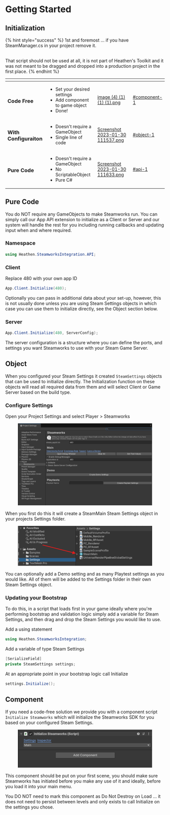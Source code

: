 # Getting Started

## Initialization

{% hint style="success" %}
1st and foremost ... if you have SteamManager.cs in your project remove it.

\
That script should not be used at all, it is not part of Heathen's Toolkit and it was not meant to be dragged and dropped into a production project in the first place.
{% endhint %}

<table data-view="cards"><thead><tr><th></th><th></th><th data-hidden data-card-cover data-type="files"></th><th data-hidden data-card-target data-type="content-ref"></th></tr></thead><tbody><tr><td><h3>Code Free</h3></td><td><ul><li>Set your desired settings</li><li>Add component to game object </li><li>Done!</li></ul></td><td><a href="../../.gitbook/assets/image (4) (1) (1) (1).png">image (4) (1) (1) (1).png</a></td><td><a href="getting-started.md#component-1">#component-1</a></td></tr><tr><td><h3>With Configuraiton</h3></td><td><ul><li>Doesn't require a GameObject</li><li>Single line of code</li></ul></td><td><a href="../../.gitbook/assets/Screenshot 2023-01-30 111537.png">Screenshot 2023-01-30 111537.png</a></td><td><a href="getting-started.md#object-1">#object-1</a></td></tr><tr><td><h3>Pure Code</h3></td><td><ul><li>Doesn't require a GameObject</li><li>No ScriptableObject</li><li>Pure C#</li></ul></td><td><a href="../../.gitbook/assets/Screenshot 2023-01-30 111633.png">Screenshot 2023-01-30 111633.png</a></td><td><a href="getting-started.md#api-1">#api-1</a></td></tr></tbody></table>

## Pure Code

You do NOT require any GameObjects to make Steamworks run. You can simply call our App API extension to initialize as a Client or Server and our system will handle the rest for you including running callbacks and updating input when and where required.

### Namespace

```csharp
using Heathen.SteamworksIntegration.API;
```

### Client

Replace 480 with your own app ID

```csharp
App.Client.Initialize(480);
```

Optionally you can pass in additional data about your set-up, however, this is not usually done unless you are using Steam Settings objects in which case you can use them to initialize directly, see the Object section below.

### Server

```csharp
App.Client.Initialize(480, ServerConfig);
```

The server configuration is a structure where you can define the ports, and settings you want Steamworks to use with your Steam Game Server.

## Object

When you configured your Steam Settings it created `SteamSettings` objects that can be used to initialize directly. The Initialization function on these objects will read all required data from them and will select Client or Game Server based on the build type.

### Configure Settings

Open your Project Settings and select Player > Steamworks

<figure><img src="../../.gitbook/assets/image (5) (1) (1).png" alt=""><figcaption></figcaption></figure>

When you first do this it will create a SteamMain Steam Settings object in your projects Settings folder.

<figure><img src="../../.gitbook/assets/image (6) (1) (1).png" alt=""><figcaption></figcaption></figure>

You can optionally add a Demo setting and as many Playtest settings as you would like. All of them will be added to the Settings folder in their own Steam Settings object.

### Updating your Bootstrap

To do this, in a script that loads first in your game ideally where you're performing bootstrap and validation logic simply add a variable for Steam Settings, and then drag and drop the Steam Settings you would like to use.

Add a using statement

```csharp
using Heathen.SteamworksIntegration;
```

Add a variable of type Steam Settings

```csharp
[SerializeField]
private SteamSettings settings;
```

At an appropriate point in your bootstrap logic call Initialize

```csharp
settings.Initialize();
```

## Component

If you need a code-free solution we provide you with a component script `Initialize Steamworks` which will initialize the Steamworks SDK for you based on your configured Steam Settings.



<figure><img src="../../.gitbook/assets/image (3) (1) (1) (1) (1).png" alt=""><figcaption></figcaption></figure>

This component should be put on your first scene, you should make sure Steamworks has initiated before you make any use of it and ideally, before you load it into your main menu.

You DO NOT need to mark this component as Do Not Destroy on Load ... it does not need to persist between levels and only exists to call Initialize on the settings you chose.
